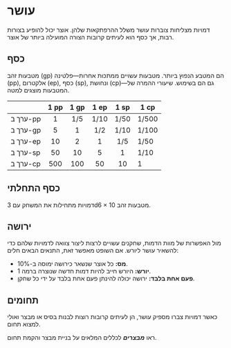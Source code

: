 # עושר

דמויות מצליחות צוברות עושר משלל ההרפתקאות שלהן. אוצר יכול להופיע בצורות רבות, אך כסף הוא לעיתים קרובות הצורה המועילה ביותר של אוצר.

## כסף

מטבעות זהב (gp) הם המטבע הנפוץ ביותר. מטבעות עשויים ממתכות אחרות—פלטינה (pp), אלקטרום (ep), כסף (sp), ונחושת (cp)—גם הם בשימוש. שיעורי ההמרה של המטבעות מוצגים למטה.

|             | 1 pp | 1 gp | 1 ep | 1 sp | 1 cp  |
| :---------- | :--: | :--: | :--: | :--: | ----- |
| ערך ב-pp    |  1   | 1/5  | 1/10 | 1/50 | 1/500 |
| ערך ב-gp    |  5   |  1   | 1/2  | 1/10 | 1/100 |
| ערך ב-ep    |  10  |  2   |  1   | 1/5  | 1/50  |
| ערך ב-sp    |  50  |  10  |  5   |  1   | 1/10  |
| ערך ב-cp    | 500  | 100  |  50  |  10  | 1     |

## כסף התחלתי

דמויות מתחילות את המשחק עם 3d6 × 10 מטבעות זהב.

## ירושה

מול האפשרות של מוות הדמות, שחקנים עשויים לרצות ליצור צוואה לדמויות שלהם כדי להשאיר עושר ליורש. אם השופט מאפשר זאת, התנאים הבאים חלים:

- **מס:** כל אוצר שנשאר כירושה ימוסה ב-10%.
- **יורש:** היורש חייב להיות דמות חדשה שנוצרה ברמה 1.
- **פעם אחת בלבד:** ירושה יכולה להינתן פעם אחת בלבד על ידי כל שחקן.

## תחומים

כאשר דמויות צברו מספיק עושר, הן לעיתים קרובות רוצות לבנות בסיס או מבצר ואולי למצוא תחום.

ראו ***מבצרים*** לכללים המלאים על בניית מבצר והקמת תחום.